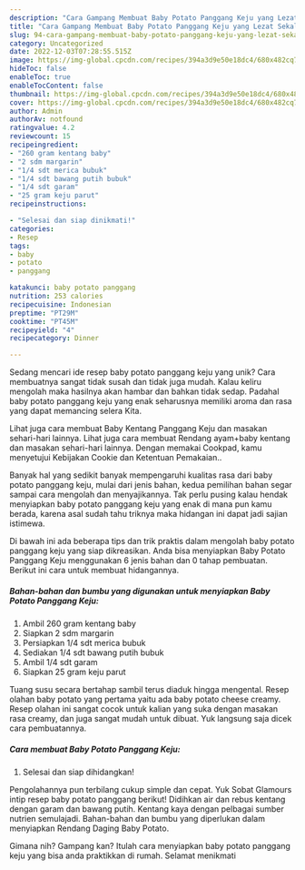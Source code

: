 ```yaml
---
description: "Cara Gampang Membuat Baby Potato Panggang Keju yang Lezat Sekali"
title: "Cara Gampang Membuat Baby Potato Panggang Keju yang Lezat Sekali"
slug: 94-cara-gampang-membuat-baby-potato-panggang-keju-yang-lezat-sekali
category: Uncategorized
date: 2022-12-03T07:28:55.515Z
image: https://img-global.cpcdn.com/recipes/394a3d9e50e18dc4/680x482cq70/baby-potato-panggang-keju-foto-resep-utama.jpg
hideToc: false
enableToc: true
enableTocContent: false
thumbnail: https://img-global.cpcdn.com/recipes/394a3d9e50e18dc4/680x482cq70/baby-potato-panggang-keju-foto-resep-utama.jpg
cover: https://img-global.cpcdn.com/recipes/394a3d9e50e18dc4/680x482cq70/baby-potato-panggang-keju-foto-resep-utama.jpg
author: Admin
authorAv: notfound
ratingvalue: 4.2
reviewcount: 15
recipeingredient:
- "260 gram kentang baby"
- "2 sdm margarin"
- "1/4 sdt merica bubuk"
- "1/4 sdt bawang putih bubuk"
- "1/4 sdt garam"
- "25 gram keju parut"
recipeinstructions:

- "Selesai dan siap dinikmati!"
categories:
- Resep
tags:
- baby
- potato
- panggang

katakunci: baby potato panggang 
nutrition: 253 calories
recipecuisine: Indonesian
preptime: "PT29M"
cooktime: "PT45M"
recipeyield: "4"
recipecategory: Dinner

---
```





Sedang mencari ide resep baby potato panggang keju yang unik? Cara membuatnya sangat tidak susah dan tidak juga mudah. Kalau keliru mengolah maka hasilnya akan hambar dan bahkan tidak sedap. Padahal baby potato panggang keju yang enak seharusnya memiliki aroma dan rasa yang dapat memancing selera Kita.





Lihat juga cara membuat Baby Kentang Panggang Keju dan masakan sehari-hari lainnya. Lihat juga cara membuat Rendang ayam+baby kentang dan masakan sehari-hari lainnya. Dengan memakai Cookpad, kamu menyetujui Kebijakan Cookie dan Ketentuan Pemakaian..

Banyak hal yang sedikit banyak mempengaruhi kualitas rasa dari baby potato panggang keju, mulai dari jenis bahan, kedua pemilihan bahan segar sampai cara mengolah dan menyajikannya. Tak perlu pusing kalau hendak menyiapkan baby potato panggang keju yang enak di mana pun kamu berada, karena asal sudah tahu triknya maka hidangan ini dapat jadi sajian istimewa.






Di bawah ini ada beberapa tips dan trik praktis dalam mengolah baby potato panggang keju yang siap dikreasikan. Anda bisa menyiapkan Baby Potato Panggang Keju menggunakan 6 jenis bahan dan 0 tahap pembuatan. Berikut ini cara untuk membuat hidangannya.

<!--inarticleads1-->

##### Bahan-bahan dan bumbu yang digunakan untuk menyiapkan Baby Potato Panggang Keju:

1. Ambil 260 gram kentang baby
1. Siapkan 2 sdm margarin
1. Persiapkan 1/4 sdt merica bubuk
1. Sediakan 1/4 sdt bawang putih bubuk
1. Ambil 1/4 sdt garam
1. Siapkan 25 gram keju parut


Tuang susu secara bertahap sambil terus diaduk hingga mengental. Resep olahan baby potato yang pertama yaitu ada baby potato cheese creamy. Resep olahan ini sangat cocok untuk kalian yang suka dengan masakan rasa creamy, dan juga sangat mudah untuk dibuat. Yuk langsung saja dicek cara pembuatannya. 

<!--inarticleads2-->

##### Cara membuat Baby Potato Panggang Keju:


1. Selesai dan siap dihidangkan!

Pengolahannya pun terbilang cukup simple dan cepat. Yuk Sobat Glamours intip resep baby potato panggang berikut! Didihkan air dan rebus kentang dengan garam dan bawang putih. Kentang kaya dengan pelbagai sumber nutrien semulajadi. Bahan-bahan dan bumbu yang diperlukan dalam menyiapkan Rendang Daging Baby Potato. 

Gimana nih? Gampang kan? Itulah cara menyiapkan baby potato panggang keju yang bisa anda praktikkan di rumah. Selamat menikmati
